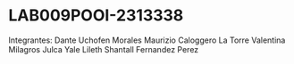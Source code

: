 # LAB009POOI-2313338
Integrantes:
Dante Uchofen Morales
Maurizio Caloggero La Torre
Valentina Milagros Julca Yale
Lileth Shantall Fernandez Perez
